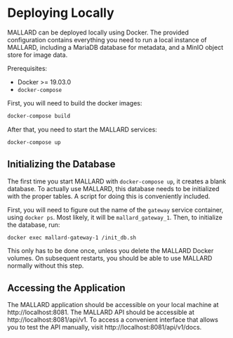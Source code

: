 # Deploying Locally

MALLARD can be deployed locally using Docker. The provided configuration
contains everything you need to run a local instance of MALLARD, including
a MariaDB database for metadata, and a MinIO object store for image data.

Prerequisites:
- Docker >= 19.03.0
- `docker-compose`

First, you will need to build the docker images:
```bash
docker-compose build
```

After that, you need to start the MALLARD services:
```bash
docker-compose up
```

## Initializing the Database

The first time you start MALLARD with `docker-compose up`, it creates a blank
database. To actually use MALLARD, this database needs to be initialized with
the proper tables. A script for doing this is conveniently included.

First, you will need to figure out the name of the `gateway` service container,
using `docker ps`. Most likely, it will be `mallard_gateway_1`. Then, to initialize
the database, run:
```bash
docker exec mallard-gateway-1 /init_db.sh
```

This only has to be done once, unless you delete the MALLARD Docker volumes. On
subsequent restarts, you should be able to use MALLARD normally without this step.

## Accessing the Application

The MALLARD application should be accessible on your local machine at
http://localhost:8081. The MALLARD API should be accessible at
http://localhost:8081/api/v1. To access a convenient interface that allows you
to test the API manually, visit http://localhost:8081/api/v1/docs.
